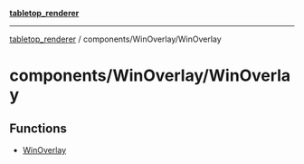 [**tabletop_renderer**](../../../README.md)

***

[tabletop_renderer](../../../modules.md) / components/WinOverlay/WinOverlay

# components/WinOverlay/WinOverlay

## Functions

- [WinOverlay](functions/WinOverlay.md)
